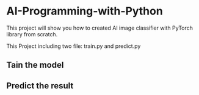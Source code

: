 # AI-Programming-with-Python
This project will show you how to created AI image classifier with PyTorch library from scratch. 

This Project including two file: train.py and predict.py

## Tain the model 


## Predict the result

